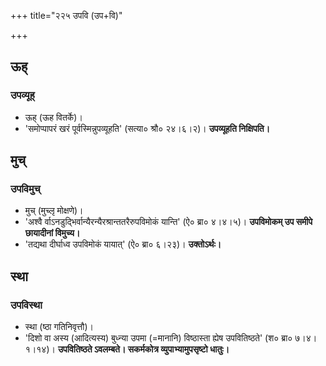 +++
title="२२५ उपवि (उप+वि)"

+++

## ऊह्
### उपव्यूह्
- ऊह् (ऊह वितर्के)।
- 'समोप्पापरं खरं पूर्वस्मिन्नुपव्यूहति' (सत्या० श्रौ० २४।६।२)। **उपव्यूहति निक्षिपति।**

## मुच्
### उपविमुच्
- मुच् (मुच्लृ मोक्षणे)।
- 'अश्वै र्वाऽनडुद्भिर्वान्यैरन्यैरश्रान्ततरैरुपविमोकं यान्ति' (ऐ० ब्रा० ४।४।५)। **उपविमोकम् उप समीपे छायादीनां विमुच्य।**
- 'तद्यथा दीर्घाध्व उपविमोकं यायात्' (ऐ० ब्रा० ६।२३)। **उक्तोऽर्थः।**

## स्था
### उपविस्था
- स्था (ष्ठा गतिनिवृत्तौ)।
- 'दिशो वा अस्य (आदित्यस्य) बुध्न्या उपमा (=मानानि) विष्ठास्ता ह्येष उपवितिष्ठते' (श० ब्रा० ७।४।१।१४)। **उपवितिष्ठते ऽवलम्बते। सकर्मकोत्र व्युपाभ्यामुपसृष्टो धातुः।**
